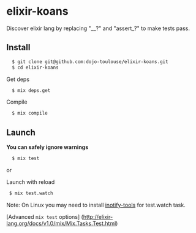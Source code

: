 elixir-koans
============
Discover elixir lang by replacing "__?" and "assert_?" to make tests pass.

Install
-------

```bash
  $ git clone git@github.com:dojo-toulouse/elixir-koans.git
  $ cd elixir-koans
```
Get deps

```bash
  $ mix deps.get
```

Compile

```bash
  $ mix compile
```

Launch
-------

**You can safely ignore warnings**

```bash
  $ mix test
```

or

Launch with reload

```bash
 $ mix test.watch

```

Note: On Linux you may need to install [inotify-tools](https://github.com/rvoicilas/inotify-tools/wiki#getting-inotify-tools) for test.watch task.

[Advanced `mix test` options] (http://elixir-lang.org/docs/v1.0/mix/Mix.Tasks.Test.html)
